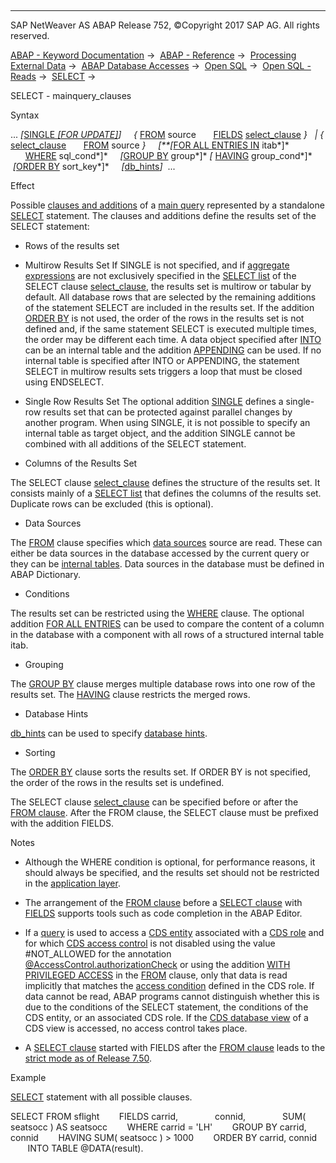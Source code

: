   

* * *

SAP NetWeaver AS ABAP Release 752, ©Copyright 2017 SAP AG. All rights reserved.

[ABAP - Keyword Documentation](javascript:call_link\('abenabap.htm'\)) →  [ABAP - Reference](javascript:call_link\('abenabap_reference.htm'\)) →  [Processing External Data](javascript:call_link\('abenabap_language_external_data.htm'\)) →  [ABAP Database Accesses](javascript:call_link\('abenabap_sql.htm'\)) →  [Open SQL](javascript:call_link\('abenopensql.htm'\)) →  [Open SQL - Reads](javascript:call_link\('abenopen_sql_reading.htm'\)) →  [SELECT](javascript:call_link\('abapselect.htm'\)) → 

SELECT - mainquery\_clauses

Syntax

... *\[*[SINGLE *\[*FOR UPDATE*\]*](javascript:call_link\('abapselect_single.htm'\))*\]*
    *{* [FROM](javascript:call_link\('abapfrom_clause.htm'\)) source
      [FIELDS](javascript:call_link\('abapfields_clause.htm'\)) [select\_clause](javascript:call_link\('abapselect_clause.htm'\)) *}*
  *|* *{* [select\_clause](javascript:call_link\('abapselect_clause.htm'\))
      [FROM](javascript:call_link\('abapfrom_clause.htm'\)) source *}*
    *\[**\[*[FOR ALL ENTRIES IN](javascript:call_link\('abenwhere_logexp_itab.htm'\)) itab*\]*
      [WHERE](javascript:call_link\('abapwhere.htm'\)) sql\_cond*\]*
    *\[*[GROUP BY](javascript:call_link\('abapgroupby_clause.htm'\)) group*\]* *\[* [HAVING](javascript:call_link\('abaphaving_clause.htm'\)) group\_cond*\]*
    *\[*[ORDER BY](javascript:call_link\('abaporderby_clause.htm'\)) sort\_key*\]*
    *\[*[db\_hints](javascript:call_link\('abenosql_db_hints.htm'\))*\]*  ...

Effect

Possible [clauses and additions](javascript:call_link\('abenselect_clauses.htm'\)) of a [main query](javascript:call_link\('abenmainquery_glosry.htm'\) "Glossary Entry") represented by a standalone [SELECT](javascript:call_link\('abapselect.htm'\)) statement. The clauses and additions define the results set of the SELECT statement:

-   Rows of the results set
    

-   Multirow Results Set
    If SINGLE is not specified, and if [aggregate expressions](javascript:call_link\('abenaggregate_expression_glosry.htm'\) "Glossary Entry") are not exclusively specified in the [SELECT list](javascript:call_link\('abapselect_list.htm'\)) of the SELECT clause [select\_clause](javascript:call_link\('abapselect_clause.htm'\)), the results set is multirow or tabular by default. All database rows that are selected by the remaining additions of the statement SELECT are included in the results set. If the addition [ORDER BY](javascript:call_link\('abaporderby_clause.htm'\)) is not used, the order of the rows in the results set is not defined and, if the same statement SELECT is executed multiple times, the order may be different each time. A data object specified after [INTO](javascript:call_link\('abapinto_clause.htm'\)) can be an internal table and the addition [APPENDING](javascript:call_link\('abapinto_clause.htm'\)) can be used. If no internal table is specified after INTO or APPENDING, the statement SELECT in multirow results sets triggers a loop that must be closed using ENDSELECT.

-   Single Row Results Set
    The optional addition [SINGLE](javascript:call_link\('abapselect_single.htm'\)) defines a single-row results set that can be protected against parallel changes by another program. When using SINGLE, it is not possible to specify an internal table as target object, and the addition SINGLE cannot be combined with all additions of the SELECT statement.

-   Columns of the Results Set
    

The SELECT clause [select\_clause](javascript:call_link\('abapselect_clause.htm'\)) defines the structure of the results set. It consists mainly of a [SELECT list](javascript:call_link\('abapselect_list.htm'\)) that defines the columns of the results set. Duplicate rows can be excluded (this is optional).

-   Data Sources
    

The [FROM](javascript:call_link\('abapfrom_clause.htm'\)) clause specifies which [data sources](javascript:call_link\('abapselect_data_source.htm'\)) source are read. These can either be data sources in the database accessed by the current query or they can be [internal tables](javascript:call_link\('abapselect_itab.htm'\)). Data sources in the database must be defined in ABAP Dictionary.

-   Conditions
    

The results set can be restricted using the [WHERE](javascript:call_link\('abapwhere.htm'\)) clause. The optional addition [FOR ALL ENTRIES](javascript:call_link\('abenwhere_logexp_itab.htm'\)) can be used to compare the content of a column in the database with a component with all rows of a structured internal table itab.

-   Grouping
    

The [GROUP BY](javascript:call_link\('abapgroupby_clause.htm'\)) clause merges multiple database rows into one row of the results set. The [HAVING](javascript:call_link\('abaphaving_clause.htm'\)) clause restricts the merged rows.

-   Database Hints
    

[db\_hints](javascript:call_link\('abenosql_db_hints.htm'\)) can be used to specify [database hints](javascript:call_link\('abendatabase_hint_glosry.htm'\) "Glossary Entry").

-   Sorting
    

The [ORDER BY](javascript:call_link\('abaporderby_clause.htm'\)) clause sorts the results set. If ORDER BY is not specified, the order of the rows in the results set is undefined.

The SELECT clause [select\_clause](javascript:call_link\('abapselect_clause.htm'\)) can be specified before or after the [FROM clause](javascript:call_link\('abapfrom_clause.htm'\)). After the FROM clause, the SELECT clause must be prefixed with the addition FIELDS.

Notes

-   Although the WHERE condition is optional, for performance reasons, it should always be specified, and the results set should not be restricted in the [application layer](javascript:call_link\('abenapplication_layer_glosry.htm'\) "Glossary Entry").
    
-   The arrangement of the [FROM clause](javascript:call_link\('abapfrom_clause.htm'\)) before a [SELECT clause](javascript:call_link\('abapselect_clause.htm'\)) with [FIELDS](javascript:call_link\('abapfields_clause.htm'\)) supports tools such as code completion in the ABAP Editor.
    

-   If a [query](javascript:call_link\('abenquery_glosry.htm'\) "Glossary Entry") is used to access a [CDS entity](javascript:call_link\('abencds_entity_glosry.htm'\) "Glossary Entry") associated with a [CDS role](javascript:call_link\('abencds_role_glosry.htm'\) "Glossary Entry") and for which [CDS access control](javascript:call_link\('abencds_access_control_glosry.htm'\) "Glossary Entry") is not disabled using the value #NOT\_ALLOWED for the annotation [@AccessControl.authorizationCheck](javascript:call_link\('abencds_f1_view_entity_annotations.htm'\)) or using the addition [WITH PRIVILEGED ACCESS](javascript:call_link\('abapselect_data_source.htm'\)) in the [FROM](javascript:call_link\('abapfrom_clause.htm'\)) clause, only that data is read implicitly that matches the [access condition](javascript:call_link\('abenaccess_condition_glosry.htm'\) "Glossary Entry") defined in the CDS role. If data cannot be read, ABAP programs cannot distinguish whether this is due to the conditions of the SELECT statement, the conditions of the CDS entity, or an associated CDS role. If the [CDS database view](javascript:call_link\('abencds_database_view_glosry.htm'\) "Glossary Entry") of a CDS view is accessed, no access control takes place.

-   A [SELECT clause](javascript:call_link\('abapselect_clause.htm'\)) started with FIELDS after the [FROM clause](javascript:call_link\('abapfrom_clause.htm'\)) leads to the [strict mode as of Release 7.50](javascript:call_link\('abenopensql_strict_mode_750.htm'\)).
    

Example

[SELECT](javascript:call_link\('abapselect.htm'\)) statement with all possible clauses.

SELECT FROM sflight
       FIELDS carrid,
              connid,
              SUM( seatsocc ) AS seatsocc
       WHERE carrid = 'LH'
       GROUP BY carrid, connid
       HAVING SUM( seatsocc ) > 1000
       ORDER BY carrid, connid
       INTO TABLE @DATA(result).